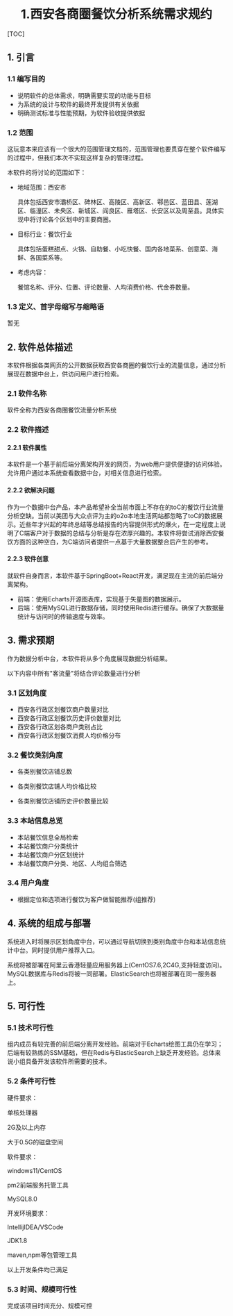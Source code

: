<div align="center">
    <h1>
        1.西安各商圈餐饮分析系统需求规约
    </h1>
</div>



[TOC]

## 1. 引言

### 1.1 编写目的

+ 说明软件的总体需求，明确需要实现的功能与目标
+ 为系统的设计与软件的最终开发提供有关依据
+ 明确测试标准与性能预期，为软件验收提供依据

### 1.2 范围

这玩意本来应该有一个很大的范围管理文档的，范围管理也要贯穿在整个软件编写的过程中，但我们本次不实现这样复杂的管理过程。

本软件的将讨论的范围如下：

+ 地域范围：西安市

  具体包括西安市灞桥区、碑林区、高陵区、高新区、鄠邑区、蓝田县、莲湖区、临潼区、未央区、新城区、阎良区、雁塔区、长安区以及周至县。具体实现中将讨论各个区划中的主要商圈。

+ 目标行业：餐饮行业

  具体包括蛋糕甜点、火锅、自助餐、小吃快餐、国内各地菜系、创意菜、海鲜、各国菜系等。

+ 考虑内容：

  餐馆名称、评分、位置、评论数量、人均消费价格、代金券数量。

### 1.3 定义、首字母缩写与缩略语

暂无



## 2. 软件总体描述

本软件根据各类网页的公开数据获取西安各商圈的餐饮行业的流量信息，通过分析展现在数据中台上，供访问用户进行检索。

### 2.1 软件名称

软件全称为西安各商圈餐饮流量分析系统

### 2.2 软件描述

#### 2.2.1 软件属性

本软件是一个基于前后端分离架构开发的网页，为web用户提供便捷的访问体验。允许用户通过本系统查看数据中台，对相关信息进行检索。

#### 2.2.2 欲解决问题

作为一个数据中台产品，本产品希望补全当前市面上不存在的toC的餐饮行业流量分析空缺。当前以美团与大众点评为主的o2o本地生活网站都忽略了toC的数据展示。近些年才兴起的年终总结等总结报告的内容提供形式的爆火，在一定程度上说明了C端客户对于数据的总结与分析是存在浓厚兴趣的。本软件将尝试消除西安餐饮方面的这种空白，为C端访问者提供一点基于大量数据整合后产生的参考。

#### 2.2.3 软件创意

就软件自身而言，本软件基于SpringBoot+React开发，满足现在主流的前后端分离架构。

+ 前端：使用Echarts开源图表库，实现基于矢量图的数据展示。
+ 后端：使用MySQL进行数据存储，同时使用Redis进行缓存。确保了大数据量统计与访问时的传输速度与效率。



## 3. 需求预期

作为数据分析中台，本软件将从多个角度展现数据分析结果。

以下内容中所有"客流量"将结合评论数量进行分析

### 3.1 区划角度

+ 西安各行政区划餐饮商户数量对比
+ 西安各行政区划餐饮历史评价数量对比
+ 西安各行政区划各商户类别占比
+ 西安各行政区划餐饮消费人均价格分布

### 3.2 餐饮类别角度

+ 各类别餐饮店铺总数

+ 各类别餐饮店铺人均价格比较
+ 各类别餐饮店铺历史评价数量比较

### 3.3 本站信息总览

+ 本站餐饮信息全局检索
+ 本站餐饮商户分类统计
+ 本站餐饮商户分区划统计
+ 本站餐饮商户分类、地区、人均组合筛选

### 3.4 用户角度 

+ 根据定位和选项进行餐饮为客户做智能推荐(组推荐)



## 4. 系统的组成与部署

系统进入时将展示区划角度中台，可以通过导航切换到类别角度中台和本站信息统计中台。同时提供用户推荐入口。

系统将被部署在阿里云香港轻量应用服务器上(CentOS7.6,2C4G,支持轻度访问)。MySQL数据库与Redis将被一同部署。ElasticSearch也将被部署在同一服务器上。



## 5. 可行性

### 5.1 技术可行性

组内成员有较完善的前后端分离开发经验。前端对于Echarts绘图工具仍在学习；后端有较熟练的SSM基础，但在Redis与ElasticSearch上缺乏开发经验。总体来说小组具备开发该软件所需要的技术。

### 5.2 条件可行性 

硬件要求： 

单核处理器 

2G及以上内存 

大于0.5G的磁盘空间 

软件要求：

windows11/CentOS

pm2前端服务托管工具

MySQL8.0

开发环境要求：

IntellijIDEA/VSCode 

JDK1.8

maven,npm等包管理工具

以上开发条件均已满足

### 5.3 时间、规模可行性

完成该项目时间充分、规模可控
